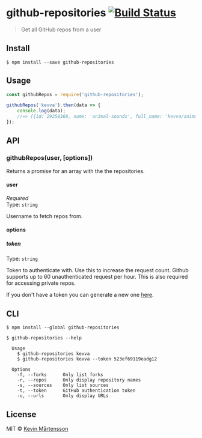 # github-repositories [![Build Status](https://travis-ci.org/kevva/github-repositories.svg?branch=master)](https://travis-ci.org/kevva/github-repositories)

> Get all GitHub repos from a user


## Install

```
$ npm install --save github-repositories
```


## Usage

```js
const githubRepos = require('github-repositories');

githubRepos('kevva').then(data => {
	console.log(data);
	//=> [{id: 29258368, name: 'animal-sounds', full_name: 'kevva/animal-sounds', ...}, ...]
});
```


## API

### githubRepos(user, [options])

Returns a promise for an array with the the repositories.

#### user

*Required*  
Type: `string`

Username to fetch repos from.

#### options

##### token

Type: `string`

Token to authenticate with. Use this to increase the request count. Github supports
up to 60 unauthenticated request per hour. This is also required for accessing private
repos.

If you don't have a token you can generate a new one [here](https://github.com/settings/tokens/new).


## CLI

```
$ npm install --global github-repositories
```

```
$ github-repositories --help

  Usage
    $ github-repositories kevva
    $ github-repositories kevva --token 523ef69119eadg12

  Options
    -f, --forks      Only list forks
    -r, --repos      Only display repository names
    -s, --sources    Only list sources
    -t, --token      GitHub authentication token
    -u, --urls       Only display URLs
```


## License

MIT © [Kevin Mårtensson](https://github.com/kevva)
